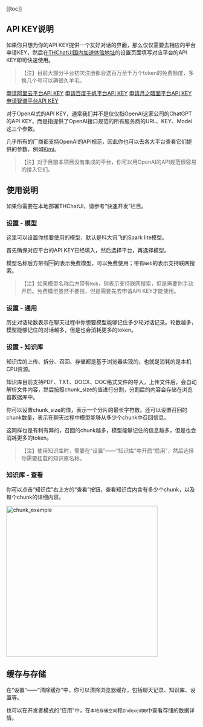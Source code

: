 [[toc]]

## API KEY说明
如果你只想为你的API KEY提供一个友好对话的界面，那么仅仅需要去相应的平台申请KEY，然后在[THChatUI国内加速体验地址](http://localchatui.wuxitianyouqi.com/#/)的设置页面填写对应平台的API KEY即可快速使用。
> 【注】目前大部分平台初次注册都会送百万至千万个token的免费额度，多换几个号可以薅很久羊毛。

[申请阿里云平台API KEY](https://dashscope.console.aliyun.com/apiKey)
[申请百度千帆平台API KEY](https://cloud.baidu.com/product/ai/wenxin)
[申请月之暗面平台API KEY](https://platform.moonshot.cn/console/api-keys)
[申请智谱平台API KEY](https://open.bigmodel.cn/usercenter/apikeys)

对于OpenAI式的API KEY，通常我们并不是仅仅指OpenAI这家公司的ChatGPT的API KEY，而是指提供了OpenAI接口规范的所有服务商的URL、KEY、Model这三个参数。

几乎所有的厂商都支持OpenAI的API规范，因此你也可以去各大平台查看它们提供的参数，例如[Kimi](https://platform.moonshot.cn/docs/guide/migrating-from-openai-to-kimi#%E5%85%B3%E4%BA%8E-api-%E5%85%BC%E5%AE%B9%E6%80%A7)。

> 【注】对于目前本项目没有集成的平台，你可以用OpenAI的API规范很容易的接入它们。

## 使用说明

如果你需要在本地部署THChatUI，请参考“快速开发”栏目。

### 设置 - 模型

这里可以设置你想要使用的模型，默认是科大讯飞的Spark lite模型。

首先确保对应平台的API KEY已经填入，然后选择平台，再选择模型。

模型名称后方带有🆓的表示免费模型，可以免费使用；带有`Web`的表示支持联网搜索。

> 【注】如果模型名称后方带有`Web`，则表示支持联网搜索，但是需要你手动开启。免费模型虽然不要钱，但是需要先去申请API KEY才能使用。

### 设置 - 通用

历史对话轮数表示在聊天过程中你想要模型能够记住多少轮对话记录。轮数越多，模型能够记住的对话越多，但是也会消耗更多的token。

### 设置 - 知识库

知识库的上传、拆分、召回、存储都是基于浏览器实现的，也就是消耗的是本机CPU资源。

知识库目前支持PDF、TXT、DOCX、DOC格式文件的导入，上传文件后，会自动解析文件内容，然后按照chunk_size的值进行分割，分割后的内容会存储在浏览器数据库中。

你可以设置chunk_size的值，表示一个分片的最长字符数。还可以设置召回的chunk数量，表示在聊天过程中模型能够从多少个chunk中召回信息。

这同样也是有利有弊的，召回的chunk越多，模型能够记住的信息越多，但是也会消耗更多的token。

> 【注】使用知识库时，需要在“设置”——“知识库”中开启“启用”，然后选择你需要挂载的知识库名称。

### 知识库 - 查看

你可以点击“知识库”右上方的“查看”按钮，查看知识库内含有多少个chunk，以及每个chunk的详细内容。

<img src="https://i.miji.bid/2025/01/12/0b7ca59a9af982b4ae3f71554ccddd7d.png" alt="chunk_example" align="middle" width="400" />

## 缓存与存储

在“设置”——“清除缓存”中，你可以清除浏览器缓存，包括聊天记录、知识库、设置等。

也可以在开发者模式的“应用”中，在`本地存储空间`和`IndexedDB`中查看存储的数据详情。